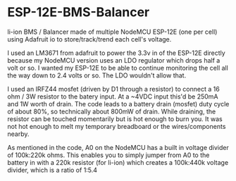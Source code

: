 # ESP-12E-BMS-Balancer
li-ion BMS / Balancer made of multiple NodeMCU ESP-12E (one per cell) using Adafruit io to store/track/trend each cell's voltage.

I used an LM3671 from adafruit to power the 3.3v in of the ESP-12E directly because my NodeMCU version uses an LDO regulator which drops half 
a volt or so. I wanted my ESP-12E to be able to continue monitoring the cell all the way down to 2.4 volts or so. The LDO wouldn't allow that.

I used an IRFZ44 mosfet (driven by D1 through a resistor) to connect a 16 ohm / 3W resistor to the batery input.  At a ~4VDC input this'd be 250mA and 1W worth of drain.  The code 
leads to a battery drain (mosfet) duty cycle of about 80%, so technically about 800mW of drain.  While draining, the resistor can be touched momentarily but is hot enough
to burn you.  It was not hot enough to melt my temporary breadboard or the wires/components nearby.

As mentioned in the code, A0 on the NodeMCU has a built in voltage divider of 100k:220k ohms.  This enables you to simply jumper from A0 to the battery in with a 220k 
resistor (for li-ion) which creates a 100k:440k voltage divider, which is a ratio of 1:5.4 
